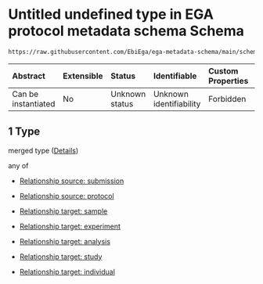 # Untitled undefined type in EGA protocol metadata schema Schema

```txt
https://raw.githubusercontent.com/EbiEga/ega-metadata-schema/main/schemas/EGA.protocol.json#/properties/protocol_relationships/items/allOf/1/anyOf/0/allOf/1
```



| Abstract            | Extensible | Status         | Identifiable            | Custom Properties | Additional Properties | Access Restrictions | Defined In                                                                       |
| :------------------ | :--------- | :------------- | :---------------------- | :---------------- | :-------------------- | :------------------ | :------------------------------------------------------------------------------- |
| Can be instantiated | No         | Unknown status | Unknown identifiability | Forbidden         | Allowed               | none                | [EGA.protocol.json\*](../../../schemas/EGA.protocol.json "open original schema") |

## 1 Type

merged type ([Details](ega-17-properties-protocol-relationships-items-allof-relationship-constraints-for-a-protocol-anyof-allowed-relationships-of-type-referenced_by-main-ones-allof-1.md))

any of

*   [Relationship source: submission](ega-12-definitions-relationship-source-submission.md "check type definition")

*   [Relationship source: protocol](ega-12-definitions-relationship-source-protocol.md "check type definition")

*   [Relationship target: sample](ega-12-definitions-relationship-target-sample.md "check type definition")

*   [Relationship target: experiment](ega-12-definitions-relationship-target-experiment.md "check type definition")

*   [Relationship target: analysis](ega-12-definitions-relationship-target-analysis.md "check type definition")

*   [Relationship target: study](ega-12-definitions-relationship-target-study.md "check type definition")

*   [Relationship target: individual](ega-12-definitions-relationship-target-individual.md "check type definition")
